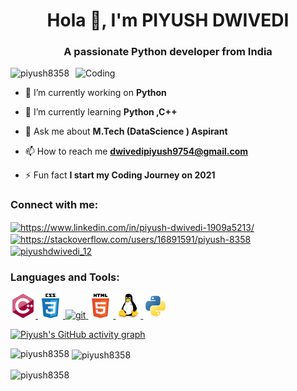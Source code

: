 
<h1 align="center">Hola 👋, I'm PIYUSH DWIVEDI</h1>
<h3 align="center">A passionate Python developer from India</h3>
<img align="right" alt="Coding" width="400" src="https://cdn.dribbble.com/users/1162077/screenshots/3848914/programmer.gif">

<p align="left"> <img src="https://komarev.com/ghpvc/?username=piyush8358&label=Profile%20views&color=0e75b6&style=flat" alt="piyush8358" /> </p>

- 🔭 I’m currently working on **Python**

- 🌱 I’m currently learning **Python ,C++**

- 💬 Ask me about **M.Tech (DataScience ) Aspirant**

- 📫 How to reach me **dwivedipiyush9754@gmail.com**

- ⚡ Fun fact **I start my Coding Journey on 2021**

<h3 align="left">Connect with me:</h3>
<p align="left">
<a href="https://linkedin.com/in/https://www.linkedin.com/in/piyush-dwivedi-1909a5213/" target="blank"><img align="center" src="https://raw.githubusercontent.com/rahuldkjain/github-profile-readme-generator/master/src/images/icons/Social/linked-in-alt.svg" alt="https://www.linkedin.com/in/piyush-dwivedi-1909a5213/" height="30" width="40" /></a>
<a href="https://stackoverflow.com/users/https://stackoverflow.com/users/16891591/piyush-8358" target="blank"><img align="center" src="https://raw.githubusercontent.com/rahuldkjain/github-profile-readme-generator/master/src/images/icons/Social/stack-overflow.svg" alt="https://stackoverflow.com/users/16891591/piyush-8358" height="30" width="40" /></a>
<a href="https://instagram.com/piyushdwivedi_12" target="blank"><img align="center" src="https://raw.githubusercontent.com/rahuldkjain/github-profile-readme-generator/master/src/images/icons/Social/instagram.svg" alt="piyushdwivedi_12" height="30" width="40" /></a>
</p>

<h3 align="left">Languages and Tools:</h3>
<p align="left"> <a href="https://www.w3schools.com/cpp/" target="_blank" rel="noreferrer"> <img src="https://raw.githubusercontent.com/devicons/devicon/master/icons/cplusplus/cplusplus-original.svg" alt="cplusplus" width="40" height="40"/> </a> <a href="https://www.w3schools.com/css/" target="_blank" rel="noreferrer"> <img src="https://raw.githubusercontent.com/devicons/devicon/master/icons/css3/css3-original-wordmark.svg" alt="css3" width="40" height="40"/> </a> <a href="https://git-scm.com/" target="_blank" rel="noreferrer"> <img src="https://www.vectorlogo.zone/logos/git-scm/git-scm-icon.svg" alt="git" width="40" height="40"/> </a> <a href="https://www.w3.org/html/" target="_blank" rel="noreferrer"> <img src="https://raw.githubusercontent.com/devicons/devicon/master/icons/html5/html5-original-wordmark.svg" alt="html5" width="40" height="40"/> </a> <a href="https://www.linux.org/" target="_blank" rel="noreferrer"> <img src="https://raw.githubusercontent.com/devicons/devicon/master/icons/linux/linux-original.svg" alt="linux" width="40" height="40"/> </a> <a href="https://www.python.org" target="_blank" rel="noreferrer"> <img src="https://raw.githubusercontent.com/devicons/devicon/master/icons/python/python-original.svg" alt="python" width="40" height="40"/> </a> </p>



[![Piyush's GitHub activity graph](https://activity-graph.herokuapp.com/graph?username=piyush8358&&theme=xcode)](https://github.com/piyush8358)
<p><img align="left" src="https://github-readme-stats.vercel.app/api/top-langs?username=piyush8358&show_icons=true&locale=en&layout=compact&theme=tokyonight" alt="piyush8358" /></p>

<p>&nbsp;<img align="center" src="https://github-readme-stats.vercel.app/api?username=piyush8358&show_icons=true&locale=en&theme=tokyonight" alt="piyush8358" /></p>

<p><img align="center" src="https://github-readme-streak-stats.herokuapp.com/?user=piyush8358&&theme=tokyonight" alt="piyush8358" /></p>
